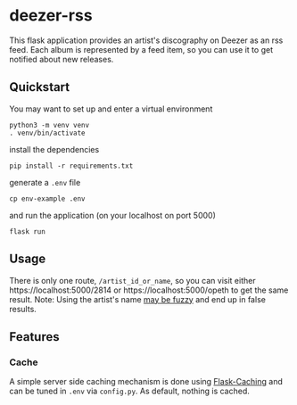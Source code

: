 # deezer-rss

This flask application provides an artist's discography on Deezer as
an rss feed. Each album is represented by a feed item, so you can use
it to get notified about new releases.

## Quickstart
You may want to set up and enter a virtual environment

    python3 -m venv venv
    . venv/bin/activate

install the dependencies

    pip install -r requirements.txt

generate a `.env` file

    cp env-example .env

and run the application (on your localhost on port 5000)

    flask run

## Usage
There is only one route, `/artist_id_or_name`, so you can visit
either https://localhost:5000/2814 or https://localhost:5000/opeth
to get the same result. Note: Using the artist's name
[may be fuzzy](https://github.com/relthyg/deezer-rss/blob/6e1ca8637551d0cdb6d507e218117d43a7cfa556/app/deezer_factory.py#L11)
and end up in false results.

## Features

### Cache
A simple server side caching mechanism is done using
[Flask-Caching](https://flask-caching.readthedocs.io/en/latest/index.html)
and can be tuned in `.env` via `config.py`. As default, nothing is
cached. 
